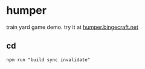 # humper

train yard game demo. try it at [humper.bingecraft.net](https://humper.bingecraft.net)

## cd

`npm run "build sync invalidate"`
